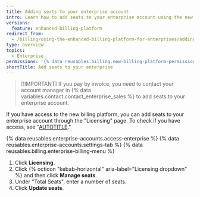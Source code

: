 ```yaml
---
title: Adding seats to your enterprise account
intro: Learn how to add seats to your enterprise account using the new billing platform.
versions:
  feature: enhanced-billing-platform
redirect_from:
  - /billing/using-the-enhanced-billing-platform-for-enterprises/adding-seats-to-your-enterprise-account
type: overview
topics:
  - Enterprise
permissions: '{% data reusables.billing.new-billing-platform-permissions %}'
shortTitle: Add seats to your enterprise
---
```


>[!IMPORTANT] If you pay by invoice, you need to contact your account manager in {% data variables.contact.contact_enterprise_sales %} to add seats to your enterprise account.

If you have access to the new billing platform, you can add seats to your enterprise account through the "Licensing" page. To check if you have access, see "[AUTOTITLE](/billing/using-the-new-billing-platform/about-the-new-billing-platform-for-enterprises#how-do-i-know-if-i-can-access-the-new-billing-platform)."

{% data reusables.enterprise-accounts.access-enterprise %}
{% data reusables.enterprise-accounts.settings-tab %}
{% data reusables.billing.enterprise-billing-menu %}
1. Click **Licensing**.
1. Click {% octicon "kebab-horizontal" aria-label="Licensing dropdown" %} and then click **Manage seats**.
1. Under "Total Seats", enter a number of seats.
1. Click **Update seats**.
